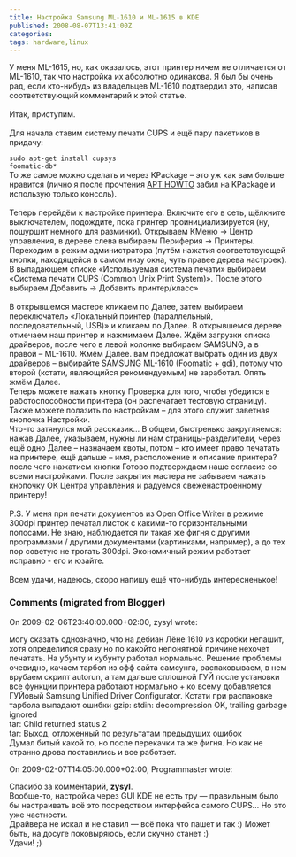 ```yaml
---
title: Настройка Samsung ML-1610 и ML-1615 в KDE
published: 2008-08-07T13:41:00Z
categories: 
tags: hardware,linux
---
```


У меня ML-1615, но, как оказалось, этот принтер ничем не отличается от ML-1610, так что настройка их абсолютно одинакова. Я был бы очень рад, если кто-нибудь из владельцев ML-1610 подтвердил это, написав соответствующий комментарий к этой статье.<br /><a name='more'></a><br />Итак, приступим.<br /><br />Для начала ставим систему печати CUPS и ещё пару пакетиков в придачу:<div class="code"><code>sudo apt-get install cupsys foomatic-db*</code></div>То же самое можно сделать и через KPackage – это уж как вам больше нравится (лично я после прочтения <a href="http://www.debian.org/doc/manuals/apt-howto/index.ru.html">APT HOWTO</a> забил на KPackage и использую только консоль).<br /><br />Теперь перейдём к настройке принтера. Включите его в сеть, щёлкните выключателем, подождите, пока принтер проинициализируется (ну, пошуршит немного для разминки). Открываем КМеню -> Центр управления, в дереве слева выбираем Периферия -> Принтеры. Переходим в режим администратора (путём нажатия соответствующей кнопки, находящейся в самом низу окна, чуть правее дерева настроек). В выпадающем списке «Используемая система печати» выбираем «Система печати CUPS (Common Unix Print System)». После этого выбираем Добавить → Добавить принтер/класс»<br /><br />В открывшемся мастере кликаем по Далее, затем выбираем переключатель «Локальный принтер (параллельный, последовательный, USB)» и кликаем по Далее. В открывшемся дереве отмечаем наш принтер и нажмимаем Далее. Ждём загрузки списка драйверов, после чего в левой колонке выбираем SAMSUNG, а в правой – ML-1610. Жмём Далее. вам предложат выбрать один из двух драйверов – выбирайте SAMSUNG ML-1610 (Foomatic + gdi), потому что второй (кстати, являющийся рекомендуемым) не заработал. Опять жмём Далее.<br />Теперь можете нажать кнопку Проверка для того, чтобы убедится в работоспособности принтера (он распечатает тестовую страницу). Также можете полазить по настройкам – для этого служит заветная кнопочка Настройки.<br />Что-то затянулся мой рассказик… В общем, быстренько закругляемся: нажав Далее, указываем, нужны ли нам страницы-разделители, через ещё одно Далее – назначаем квоты, потом – кто имеет право печатать на принтере, ещё дальше – имя, расположение и описание принтера? после чего нажатием кнопки Готово подтверждаем наше согласие со всеми настройками. После закрытия мастера не забываем нажать кнопочку ОК Центра управления и радуемся свеженастроенному принтеру!<br /><br />P.S. У меня при печати документов из Open Office Writer в режиме 300dpi принтер печатал листок с какими-то горизонтальными полосами. Не знаю, наблюдается ли такая же фигня с другими программами / другими документами (картинками, например), а до тех пор советую не трогать 300dpi. Экономичный режим работает исправно - его и юзайте.<br /><br />Всем удачи, надеюсь, скоро напишу ещё что-нибудь интересненькое!

<h3 id='hakyll-convert-comments-title'>Comments (migrated from Blogger)</h3>
<div class='hakyll-convert-comment'>
<p class='hakyll-convert-comment-date'>On 2009-02-06T23:40:00.000+02:00, zysyl wrote:</p>
<p class='hakyll-convert-comment-body'>
могу сказать однозначно, что на дебиан Лёне 1610 из коробки непашит, хотя определился сразу но по какойто непонятной причине нехочет печатать. На убунту и кубунту работал нормально. Решение проблемы очевидно, качаем тарбол из офф сайта самсунга, распаковываем, в нем врубаем скрипт autorun, а там дальше сплошной ГУЙ после установки все функции принтера работают нормально + ко всему добавляется ГУЙовый Samsung Unified Driver Configurator. Кстати при распаковке тарбола выпадают ошибки gzip: stdin: decompression OK, trailing garbage ignored<BR/>tar: Child returned status 2<BR/>tar: Выход, отложенный по результатам предыдущих ошибок<BR/>Думал битый какой то, но после перекачки та же фигня. Но как не странно дрова поставились и все работает.
</p>
</div>

<div class='hakyll-convert-comment'>
<p class='hakyll-convert-comment-date'>On 2009-02-07T14:05:00.000+02:00, Programmaster wrote:</p>
<p class='hakyll-convert-comment-body'>
Спасибо за комментарий, <B>zysyl</B>.<BR/>Вообще-то, настройка через GUI KDE не есть тру — правильным было бы настраивать всё это посредством интерфейса самого CUPS... Но это уже частности.<BR/>Драйвера не искал и не ставил — всё пока что пашет и так :) Может быть, на досуге поковыряюсь, если скучно станет :)<BR/>Удачи! ;)
</p>
</div>



